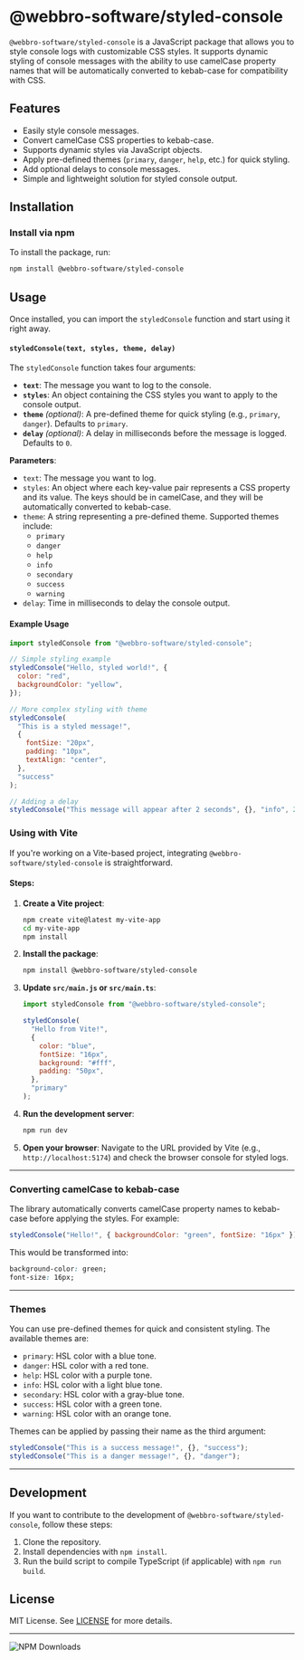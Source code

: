 # @webbro-software/styled-console

`@webbro-software/styled-console` is a JavaScript package that allows you to style console logs with customizable CSS styles. It supports dynamic styling of console messages with the ability to use camelCase property names that will be automatically converted to kebab-case for compatibility with CSS.

## Features

- Easily style console messages.
- Convert camelCase CSS properties to kebab-case.
- Supports dynamic styles via JavaScript objects.
- Apply pre-defined themes (`primary`, `danger`, `help`, etc.) for quick styling.
- Add optional delays to console messages.
- Simple and lightweight solution for styled console output.

## Installation

### Install via npm

To install the package, run:

```bash
npm install @webbro-software/styled-console
```

## Usage

Once installed, you can import the `styledConsole` function and start using it right away.

#### `styledConsole(text, styles, theme, delay)`

The `styledConsole` function takes four arguments:

- **`text`**: The message you want to log to the console.
- **`styles`**: An object containing the CSS styles you want to apply to the console output.
- **`theme`** _(optional)_: A pre-defined theme for quick styling (e.g., `primary`, `danger`). Defaults to `primary`.
- **`delay`** _(optional)_: A delay in milliseconds before the message is logged. Defaults to `0`.

**Parameters**:

- `text`: The message you want to log.
- `styles`: An object where each key-value pair represents a CSS property and its value. The keys should be in camelCase, and they will be automatically converted to kebab-case.
- `theme`: A string representing a pre-defined theme. Supported themes include:
  - `primary`
  - `danger`
  - `help`
  - `info`
  - `secondary`
  - `success`
  - `warning`
- `delay`: Time in milliseconds to delay the console output.

#### Example Usage

```javascript
import styledConsole from "@webbro-software/styled-console";

// Simple styling example
styledConsole("Hello, styled world!", {
  color: "red",
  backgroundColor: "yellow",
});

// More complex styling with theme
styledConsole(
  "This is a styled message!",
  {
    fontSize: "20px",
    padding: "10px",
    textAlign: "center",
  },
  "success"
);

// Adding a delay
styledConsole("This message will appear after 2 seconds", {}, "info", 2000);
```

### Using with Vite

If you're working on a Vite-based project, integrating `@webbro-software/styled-console` is straightforward.

#### Steps:

1. **Create a Vite project**:

   ```bash
   npm create vite@latest my-vite-app
   cd my-vite-app
   npm install
   ```

2. **Install the package**:

   ```bash
   npm install @webbro-software/styled-console
   ```

3. **Update `src/main.js` or `src/main.ts`**:

   ```javascript
   import styledConsole from "@webbro-software/styled-console";

   styledConsole(
     "Hello from Vite!",
     {
       color: "blue",
       fontSize: "16px",
       background: "#fff",
       padding: "50px",
     },
     "primary"
   );
   ```

4. **Run the development server**:

   ```bash
   npm run dev
   ```

5. **Open your browser**:
   Navigate to the URL provided by Vite (e.g., `http://localhost:5174`) and check the browser console for styled logs.

---

### Converting camelCase to kebab-case

The library automatically converts camelCase property names to kebab-case before applying the styles. For example:

```javascript
styledConsole("Hello!", { backgroundColor: "green", fontSize: "16px" });
```

This would be transformed into:

```css
background-color: green;
font-size: 16px;
```

---

### Themes

You can use pre-defined themes for quick and consistent styling. The available themes are:

- `primary`: HSL color with a blue tone.
- `danger`: HSL color with a red tone.
- `help`: HSL color with a purple tone.
- `info`: HSL color with a light blue tone.
- `secondary`: HSL color with a gray-blue tone.
- `success`: HSL color with a green tone.
- `warning`: HSL color with an orange tone.

Themes can be applied by passing their name as the third argument:

```javascript
styledConsole("This is a success message!", {}, "success");
styledConsole("This is a danger message!", {}, "danger");
```

---

## Development

If you want to contribute to the development of `@webbro-software/styled-console`, follow these steps:

1. Clone the repository.
2. Install dependencies with `npm install`.
3. Run the build script to compile TypeScript (if applicable) with `npm run build`.

## License

MIT License. See [LICENSE](./LICENSE) for more details.

---

![NPM Downloads](https://img.shields.io/npm/dw/@webbro-software/sytled-console)
